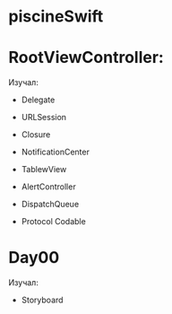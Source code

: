 # piscineSwift

# RootViewController:
Изучал: 

- Delegate
- URLSession
- Closure
- NotificationCenter

- TablewView
- AlertController
- DispatchQueue

- Protocol Codable

# Day00
Изучал:

- Storyboard
